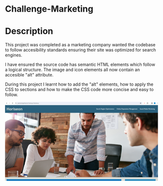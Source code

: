 # Challenge-Marketing

# Description 
This project was completed as a marketing company wanted the codebase to follow accesibility standards ensuring their site was optimized for search engines.

I have ensured the source code has semantic HTML elements which follow a logical structure.
The image and icon elements all now contain an accesible "alt" attribute.

During this project I learnt how to add the "alt" elements, how to apply the CSS to sections and how to make the CSS code more concise and easy to follow.

![Alt text](image.png)

<a href="https://jemmonds.github.io/Challenge-Marketing/">